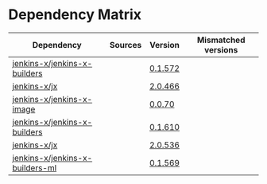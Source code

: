 # Dependency Matrix

Dependency | Sources | Version | Mismatched versions
---------- | ------- | ------- | -------------------
[jenkins-x/jenkins-x-builders](https://github.com/jenkins-x/jenkins-x-builders) |  | [0.1.572]() | 
[jenkins-x/jx](https://github.com/jenkins-x/jx) |  | [2.0.466]() | 
[jenkins-x/jenkins-x-image](https://github.com/jenkins-x/jenkins-x-image) |  | [0.0.70](https://github.com/jenkins-x/jenkins-x-image/releases/tag/0.0.70) | 
[jenkins-x/jenkins-x-builders](https://github.com/jenkins-x/jenkins-x-builders) |  | [0.1.610]() | 
[jenkins-x/jx](https://github.com/jenkins-x/jx) |  | [2.0.536](https://github.com/jenkins-x/jx/releases/tag/v2.0.536) | 
[jenkins-x/jenkins-x-builders-ml](https://github.com/jenkins-x/jenkins-x-builders-ml) |  | [0.1.569]() | 
